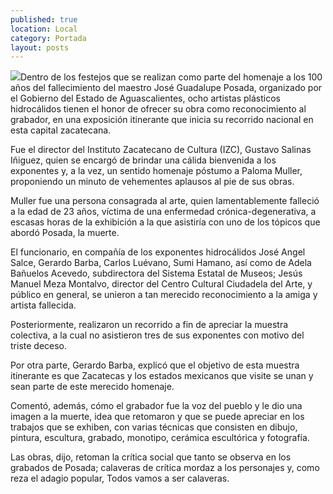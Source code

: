 ```yaml
---
published: true
location: Local
category: Portada
layout: posts
---
```


![](http://i.imgur.com/ZcfRHYim.jpg)Dentro  de los festejos  que se realizan como parte del homenaje a los 100 años del fallecimiento del maestro José Guadalupe Posada,  organizado por el Gobierno del  Estado de Aguascalientes, ocho artistas plásticos hidrocálidos tienen el honor de ofrecer su obra como reconocimiento  al grabador, en  una exposición itinerante que inicia su recorrido nacional en esta capital zacatecana.  

Fue el director del Instituto Zacatecano de Cultura (IZC), Gustavo Salinas Iñiguez, quien se encargó de brindar una  cálida bienvenida  a los exponentes y, a la vez, un sentido homenaje póstumo a Paloma Muller, proponiendo un minuto de vehementes aplausos al pie de sus obras.

Muller fue una persona consagrada al arte, quien lamentablemente falleció a la edad de 23 años, víctima de una enfermedad crónica-degenerativa, a escasas horas de la exhibición a la que asistiría con uno de los tópicos que abordó Posada, la muerte.

El funcionario, en compañía de los exponentes hidrocálidos José Angel Salce, Gerardo Barba,  Carlos Luévano, Sumi Hamano, así como de Adela Bañuelos Acevedo, subdirectora del Sistema Estatal de Museos; Jesús Manuel Meza Montalvo, director del Centro Cultural Ciudadela del Arte, y público en general, se unieron a tan merecido reconocimiento a la amiga y artista fallecida. 

Posteriormente, realizaron un recorrido a fin de apreciar la muestra colectiva, a la cual no asistieron tres de sus exponentes con motivo del triste deceso.

Por otra parte, Gerardo Barba, explicó que el objetivo de esta muestra itinerante  es que Zacatecas y los estados mexicanos que visite se unan y sean parte de este merecido homenaje.

Comentó, además, cómo el grabador fue la voz del pueblo y le dio una imagen a la muerte, idea que retomaron y que se puede apreciar en los trabajos que se exhiben, con varias técnicas que consisten en  dibujo, pintura, escultura, grabado, monotipo, cerámica escultórica y fotografía.

Las obras, dijo, retoman la crítica social que tanto se observa en los grabados  de Posada;  calaveras de crítica mordaz a los personajes y, como reza el adagio popular, Todos vamos a ser calaveras.
